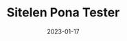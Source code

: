 ---
title: Sitelen Pona Tester
description: A website that helps you practice sitelen pona
date: 2023-01-17
language: typescript
source: https://github.com/jonot-cyber/sitelen-pona-tester
link: https://jonot.me/sitelen-pona-tester
---